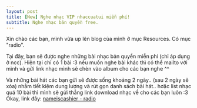 ```yaml
---
layout: post
title: [New] Nghe nhạc VIP nhaccuatui miễn phí!
subtitle: Nghe nhạc bản quyền free.
---
```


Xin chào các bạn, mình vừa up lên blog của mình ở mục Resources. Có mục "radio".

Tại đây, bạn sẽ được nghe những bài nhạc bản quyền miễn phí (chỉ áp dụng ở ncc). Hiện tại chỉ có 1 bài :3 nếu muốn nghe bài khác thì có thể mailto với mình và gửi link nhạc mình sẽ chèn vào album cho các bạn nghe ^^

Và những bài hát các bạn gửi sẽ được sống khoảng 2 ngày.. (sau 2 ngày sẽ xóa) nhằm tiết kiệm dung lượng và rút gọn danh sách bài hát.. hơặc list nhạc quá 10 bài thì mình sẽ gửi thẳng link download nhạc về cho các bạn luôn :3
Okay, link đây:
[nameiscashier - radio](https://nameiscashier.github.io/radio/)